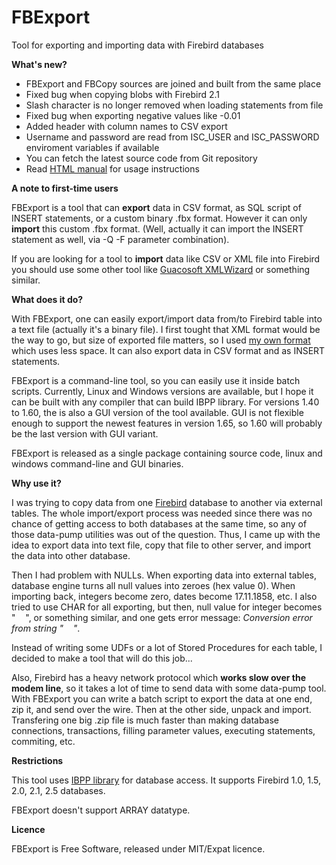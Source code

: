 # FBExport

Tool for exporting and importing data with Firebird  databases

**What's new?**

*   FBExport and FBCopy sources are joined and built from the same place
*   Fixed bug when copying blobs with Firebird 2.1
*   Slash character is no longer removed when loading statements from file
*   Fixed bug when exporting negative values like -0.01
*   Added header with column names to CSV export
*   Username and password are read from ISC_USER and ISC_PASSWORD enviroment variables if available
*   You can fetch the latest source code from Git repository
*   Read [HTML manual](manual.html) for usage instructions

**A note to first-time users**

FBExport is a tool that can **export** data in CSV format, as SQL script
of INSERT statements, or a custom binary .fbx format. However it can only
**import** this custom .fbx format. (Well, actually it can import the
INSERT statement as well, via -Q -F parameter combination). 

If you
are looking for a tool to **import** data like CSV or XML file into Firebird
you should use some other tool like [Guacosoft XMLWizard](http://www.guacosoft.com/xmlwizard) or something
similar.

**What does it do?**

With FBExport, one can easily
export/import data from/to Firebird table into a text file (actually
it's a binary file). I first tought that XML format would be the way to
go, but size of exported file matters, so I used [my own format](FBExport_file_format.html) which uses less
space. It can also export data in CSV format and as INSERT statements.

FBExport is a command-line
tool, so you can easily use it inside batch scripts. Currently, Linux
and Windows versions are available, but I hope it can be built with any
compiler that can build IBPP library. For versions 1.40 to 1.60, the is
also a GUI version of the tool available. GUI is not flexible enough to
support the newest features in version 1.65, so 1.60 will probably be
the last version with GUI variant.

FBExport is released as a single package containing
source code, linux and windows command-line
and GUI binaries.

**Why use it?**

I was trying to copy data from one
[Firebird](http://www.firebirdsql.org) database to another
via external tables. The whole import/export process was needed since
there was no chance of getting access to both databases at the same
time, so any of those data-pump utilities was out of the question.
Thus, I came up with the idea to export data into text file, copy that
file to other server, and import the data into other database.

Then I had problem with NULLs. When exporting data into external tables, database
engine turns all null values into zeroes (hex value 0). When importing
back, integers become zero, dates become 17.11.1858, etc.
I also tried to use CHAR for all exporting, but then, null value for
integer becomes "&nbsp;&nbsp;&nbsp;&nbsp;", or
something similar, and one gets error message: _Conversion error
from string "&nbsp;&nbsp;&nbsp;&nbsp;"_.

Instead of writing some UDFs
or a lot of Stored Procedures for each table, I decided to make a tool
that will do this job...

Also, Firebird has a heavy network protocol which **works slow over
the modem line**, so it takes a lot of time to send data with some
data-pump tool. With FBExport you can write a batch script to export
the data at one end, zip it, and send over the wire. Then at the other
side, unpack and import. Transfering one big .zip file is much faster
than making database connections, transactions, filling parameter
values, executing statements, commiting, etc. 

**Restrictions**

This tool uses [IBPP library](http://ibpp.sourceforge.net/)
for database access. It supports Firebird 1.0, 1.5, 2.0, 2.1, 2.5 
databases. 

FBExport doesn't support ARRAY datatype.

**Licence**

FBExport is Free Software, released under MIT/Expat licence.
